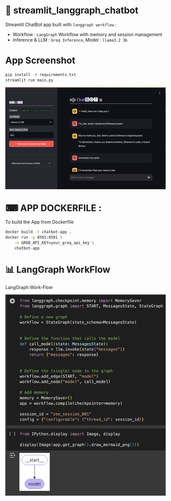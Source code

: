 # 🤖 streamlit_langgraph_chatbot
Streamlit ChatBot app built with `langgraph workflow` :
- Workflow : `LangGraph` Workflow with memory and session management
- Inference & LLM : `Groq Inference`, Model : `llama3.2 3b`

# App Screenshot
```python
pip install -r requirements.txt
streamlit run main.py
```

![ChatBot App](sc_app.png)

# ⌨ APP DOCKERFILE : 
To build the App from Dockerfile

```bash
docker build -t chatbot-app .
docker run -p 8501:8501 \
    -e GROQ_API_KEY=your_groq_api_key \
    chatbot-app
```

# 📊 LangGraph WorkFlow
LangGraph Work-Flow

![Workflow](wkf.png)
